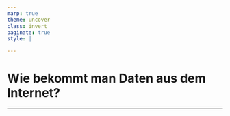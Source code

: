 ```yaml
---
marp: true
theme: uncover
class: invert
paginate: true
style: |

---
```


<!-- _paginate: false -->

# Wie bekommt man Daten aus dem Internet?

---
